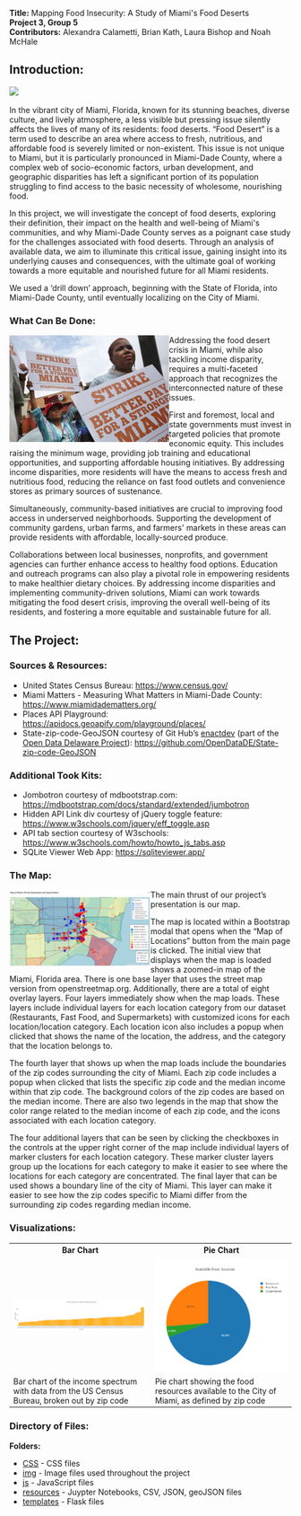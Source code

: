

**Title:** Mapping Food Insecurity: A Study of Miami's Food Deserts<br/>
**Project 3, Group 5**<br/>
**Contributors:** Alexandra Calametti, Brian Kath, Laura Bishop and Noah McHale<br/>
<!-- PDF of  Presentation found here. (( Linke to HTML? -->


## Introduction:
<img src="https://github.com/brnkath/project-3-group-5/blob/main/img/miami-1.jpg"><br/>

In the vibrant city of Miami, Florida, known for its stunning beaches, diverse culture, and lively atmosphere, a less visible but pressing issue silently affects the lives of many of its residents: food deserts. “Food Desert” is a term used to describe an area where access to fresh, nutritious, and affordable food is severely limited or non-existent. This issue is not unique to Miami, but it is particularly pronounced in Miami-Dade County, where a complex web of socio-economic factors, urban development, and geographic disparities has left a significant portion of its population struggling to find access to the basic necessity of wholesome, nourishing food.<br/>

In this project, we will investigate the concept of food deserts, exploring their definition, their impact on the health and well-being of Miami's communities, and why Miami-Dade County serves as a poignant case study for the challenges associated with food deserts. Through an analysis of available data, we aim to illuminate this critical issue, gaining insight into its underlying causes and consequences, with the ultimate goal of working towards a more equitable and nourished future for all Miami residents.<br/>

We used a ‘drill down’ approach, beginning with the State of Florida, into Miami-Dade County, until eventually localizing on the City of Miami.<br/>

### What Can Be Done:
<img src="https://github.com/brnkath/project-3-group-5/blob/main/img/miami-striking-for-better-wages-small.png" align="left">
Addressing the food desert crisis in Miami, while also tackling income disparity, requires a multi-faceted approach that recognizes the interconnected nature of these issues. <br/>

First and foremost, local and state governments must invest in targeted policies that promote economic equity. This includes raising the minimum wage, providing job training and educational opportunities, and supporting affordable housing initiatives. By addressing income disparities, more residents will have the means to access fresh and nutritious food, reducing the reliance on fast food outlets and convenience stores as primary sources of sustenance.<br/>

Simultaneously, community-based initiatives are crucial to improving food access in underserved neighborhoods. Supporting the development of community gardens, urban farms, and farmers' markets in these areas can provide residents with affordable, locally-sourced produce.<br/>

Collaborations between local businesses, nonprofits, and government agencies can further enhance access to healthy food options. Education and outreach programs can also play a pivotal role in empowering residents to make healthier dietary choices. By addressing income disparities and implementing community-driven solutions, Miami can work towards mitigating the food desert crisis, improving the overall well-being of its residents, and fostering a more equitable and sustainable future for all.

## The Project:

### Sources & Resources:

  * United States Census Bureau: https://www.census.gov/
  * Miami Matters - Measuring What Matters in Miami-Dade County: https://www.miamidadematters.org/
  * Places API Playground: https://apidocs.geoapify.com/playground/places/
  * State-zip-code-GeoJSON courtesy of Git Hub’s <a href="https://github.com/enactdev">enactdev</a> (part of the 
<a href="https://github.com/OpenDataDE">Open Data Delaware Project</a>): https://github.com/OpenDataDE/State-zip-code-GeoJSON

### Additional Took Kits:
  * Jombotron courtesy of mdbootstrap.com: https://mdbootstrap.com/docs/standard/extended/jumbotron 
  * Hidden API Link div courtesy of jQuery toggle feature: https://www.w3schools.com/jquery/eff_toggle.asp
  * API tab section courtesy of W3schools: https://www.w3schools.com/howto/howto_js_tabs.asp
  * SQLite Viewer Web App: https://sqliteviewer.app/ 

### The Map:
<img src="https://github.com/brnkath/project-3-group-5/blob/main/img/map_image.png" align="left" width="50%">

The main thrust of our project’s presentation is our map. 

The map is located within a Bootstrap modal that opens when the “Map of Locations” button from the main page is clicked. The initial view that displays when the map is loaded shows a zoomed-in map of the Miami, Florida area. There is one base layer that uses the street map version from openstreetmap.org. Additionally, there are a total of eight overlay layers. Four layers immediately show when the map loads. These layers include individual layers for each location category from our dataset (Restaurants, Fast Food, and Supermarkets) with customized icons for each location/location category. Each location icon also includes a popup when clicked that shows the name of the location, the address, and the category that the location belongs to. 

The fourth layer that shows up when the map loads include the boundaries of the zip codes surrounding the city of Miami. Each zip code includes a popup when clicked that lists the specific zip code and the median income within that zip code. The background colors of the zip codes are based on the median income. There are also two legends in the map that show the color range related to the median income of each zip code, and the icons associated with each location category.

The four additional layers that can be seen by clicking the checkboxes in the controls at the upper right corner of the map include individual layers of marker clusters for each location category. These marker cluster layers group up the locations for each category to make it easier to see where the locations for each category are concentrated. The final layer that can be used shows a boundary line of the city of Miami. This layer can make it easier to see how the zip codes specific to Miami differ from the surrounding zip codes regarding median income.

### Visualizations:

<table>
  <tr>
    <th>Bar Chart</th>
    <th>Pie Chart</th>
  </tr>
  <tr>
    <td><img src="https://github.com/brnkath/project-3-group-5/blob/main/img/miami-dade-zipcode-income-bargraph.png"></td>
    <td><img src="https://github.com/brnkath/project-3-group-5/blob/main/img/avail-food-source-piechart.png"></td>
  </tr>
  <tr>
    <td>Bar chart of the income spectrum with data from the US Census Bureau, broken out by zip code</td>
    <td>Pie chart showing the food resources available to the City of Miami, as defined by zip code</td>
  </tr>
</table>

### Directory of Files:

 **Folders:**<br/>
  * <a href="https://github.com/brnkath/project-3-group-5/tree/main/css">CSS</a> - CSS files<br/>
  * <a href="https://github.com/brnkath/project-3-group-5/tree/main/img">img</a> - Image files used throughout the project<br/>
  * <a href="https://github.com/brnkath/project-3-group-5/tree/main/js">js</a> - JavaScript files<br/>
  * <a href="https://github.com/brnkath/project-3-group-5/tree/main/resources">resources</a> - Juypter Notebooks, CSV, JSON, geoJSON files<br/>
  * <a href="https://github.com/brnkath/project-3-group-5/tree/main/templates">templates</a> - Flask files<br/>
